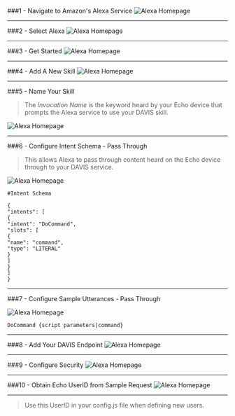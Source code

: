 
###1 - Navigate to Amazon's Alexa Service
![Alexa Homepage](https://s3.amazonaws.com/davis-project/docs/alex-token-1.png)
***
###2 - Select Alexa
![Alexa Homepage](https://s3.amazonaws.com/davis-project/docs/alex-token-2.png)
***
###3 - Get Started
![Alexa Homepage](https://s3.amazonaws.com/davis-project/docs/alex-token-3.png)
***
###4 - Add A New Skill
![Alexa Homepage](https://s3.amazonaws.com/davis-project/docs/alex-token-4.png)
***
###5 - Name Your Skill

> The *Invocation Name* is the keyword heard by your Echo device that prompts the Alexa service to use your DAVIS skill.

![Alexa Homepage](https://s3.amazonaws.com/davis-project/docs/alex-token-5.png)
***
###6 - Configure Intent Schema - Pass Through

> This allows Alexa to pass through content heard on the Echo device through to your DAVIS service.

![Alexa Homepage](https://s3.amazonaws.com/davis-project/docs/alex-token-6-2.png)

````
#Intent Schema

{
"intents": [
{
"intent": "DoCommand",
"slots": [
{
"name": "command",
"type": "LITERAL"
}
]
}
]
}
````
***
###7 - Configure Sample Utterances - Pass Through

![Alexa Homepage](https://s3.amazonaws.com/davis-project/docs/alex-token-7.png)

````
DoCommand {script parameters|command}
````
***
###8 - Add Your DAVIS Endpoint 
![Alexa Homepage](https://s3.amazonaws.com/davis-project/docs/alex-token-8.png)
***
###9 - Configure Security
![Alexa Homepage](https://s3.amazonaws.com/davis-project/docs/alex-token-9.png)

***
###10 - Obtain Echo UserID from Sample Request
![Alexa Homepage](https://s3.amazonaws.com/davis-project/docs/alex-token-10.png)

***

> Use this UserID in your config.js file when defining new users.

